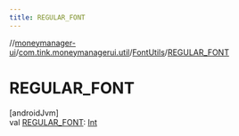 ```yaml
---
title: REGULAR_FONT
---
```

//[moneymanager-ui](../../../index.html)/[com.tink.moneymanagerui.util](../index.html)/[FontUtils](index.html)/[REGULAR_FONT](-r-e-g-u-l-a-r_-f-o-n-t.html)



# REGULAR_FONT



[androidJvm]\
val [REGULAR_FONT](-r-e-g-u-l-a-r_-f-o-n-t.html): [Int](https://kotlinlang.org/api/latest/jvm/stdlib/kotlin/-int/index.html)




